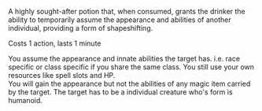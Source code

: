A highly sought-after potion that, when consumed, grants the drinker the ability to temporarily assume the appearance and abilities of another individual, providing a form of shapeshifting.


Costs 1 action, lasts 1 minute

You assume the appearance and innate abilities the target has. i.e. race specific or class specific if you share the same class. 
You still use your own resources like spell slots and HP.  
You will gain the appearance but not the abilities of any magic item carried by the target.
The target has to be a individual creature who's form is humanoid.



